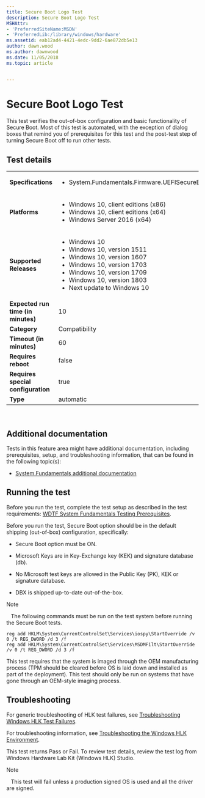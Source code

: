 ```yaml
---
title: Secure Boot Logo Test
description: Secure Boot Logo Test
MSHAttr:
- 'PreferredSiteName:MSDN'
- 'PreferredLib:/library/windows/hardware'
ms.assetid: eab12ad4-4421-4edc-9dd2-6ae872db5e13
author: dawn.wood
ms.author: dawnwood
ms.date: 11/05/2018
ms.topic: article


---
```


# <span id="p_hlk_test.45ea8a48-d845-4400-b4a4-a4aeb8af686e"></span>Secure Boot Logo Test


This test verifies the out-of-box configuration and basic functionality of Secure Boot. Most of this test is automated, with the exception of dialog boxes that remind you of prerequisites for this test and the post-test step of turning Secure Boot off to run other tests.

## Test details
|||
|---|---|
| **Specifications**  | <ul><li>System.Fundamentals.Firmware.UEFISecureBoot</li></ul> |  
| **Platforms**   | <ul><li>Windows 10, client editions (x86)</li><li>Windows 10, client editions (x64)</li><li>Windows Server 2016 (x64)</li></ul> |
| **Supported Releases** | <ul><li>Windows 10</li><li>Windows 10, version 1511</li><li>Windows 10, version 1607</li><li>Windows 10, version 1703</li><li>Windows 10, version 1709</li><li>Windows 10, version 1803</li><li>Next update to Windows 10</li></ul> |
|**Expected run time (in minutes)**| 10 |
|**Category**| Compatibility |
|**Timeout (in minutes)**| 60 |
|**Requires reboot**| false |
|**Requires special configuration**| true |
|**Type**| automatic |

 

## <span id="Additional_documentation"></span><span id="additional_documentation"></span><span id="ADDITIONAL_DOCUMENTATION"></span>Additional documentation


Tests in this feature area might have additional documentation, including prerequisites, setup, and troubleshooting information, that can be found in the following topic(s):

-   [System.Fundamentals additional documentation](system-fundamentals-additional-documentation.md)

## <span id="Running_the_test"></span><span id="running_the_test"></span><span id="RUNNING_THE_TEST"></span>Running the test


Before you run the test, complete the test setup as described in the test requirements: [WDTF System Fundamentals Testing Prerequisites](wdtf-system-fundamentals-testing-prerequisites.md).

Before you run the test, Secure Boot option should be in the default shipping (out-of-box) configuration, specifically:

-   Secure Boot option must be ON.

-   Microsoft Keys are in Key-Exchange key (KEK) and signature database (db).

-   No Microsoft test keys are allowed in the Public Key (PK), KEK or signature database.

-   DBX is shipped up-to-date out-of-the-box.

>[!NOTE]
>  
The following commands must be run on the test system before running the Secure Boot tests.
>
``` syntax
reg add HKLM\System\CurrentControlSet\Services\iospy\StartOverride /v 0 /t REG_DWORD /d 3 /f
reg add HKLM\System\CurrentControlSet\Services\MSDMFilt\StartOverride /v 0 /t REG_DWORD /d 3 /f
```
>

This test requires that the system is imaged through the OEM manufacturing process (TPM should be cleared before OS is laid down and installed as part of the deployment). This test should only be run on systems that have gone through an OEM-style imaging process.

## <span id="Troubleshooting"></span><span id="troubleshooting"></span><span id="TROUBLESHOOTING"></span>Troubleshooting


For generic troubleshooting of HLK test failures, see [Troubleshooting Windows HLK Test Failures](..\user\troubleshooting-windows-hlk-test-failures.md).

For troubleshooting information, see [Troubleshooting the Windows HLK Environment](..\user\troubleshooting-the-windows-hlk-environment.md).

This test returns Pass or Fail. To review test details, review the test log from Windows Hardware Lab Kit (Windows HLK) Studio.

>[!NOTE]
>  
This test will fail unless a production signed OS is used and all the driver are signed.

 

 

 







